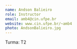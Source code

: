 ```yaml
---
name: Andson Balieiro
role: Instructor
email: amb4@cin.ufpe.br
website: www.cin.ufpe.br/~amb4
photo: AndsonBalieiro.jpg
---
```

Turma: T2
